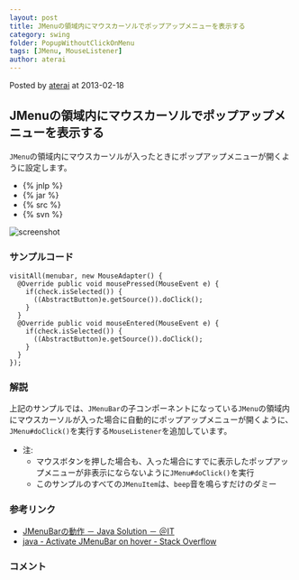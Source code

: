 ```yaml
---
layout: post
title: JMenuの領域内にマウスカーソルでポップアップメニューを表示する
category: swing
folder: PopupWithoutClickOnMenu
tags: [JMenu, MouseListener]
author: aterai
---
```


Posted by [aterai](http://terai.xrea.jp/aterai.html) at 2013-02-18

## JMenuの領域内にマウスカーソルでポップアップメニューを表示する
`JMenu`の領域内にマウスカーソルが入ったときにポップアップメニューが開くように設定します。

- {% jnlp %}
- {% jar %}
- {% src %}
- {% svn %}

<!-- dummy comment line for breaking list -->

![screenshot](https://lh3.googleusercontent.com/-shu8CDTfLvg/USCnbrWYstI/AAAAAAAABd0/qODgUmweras/s800/PopupWithoutClickOnMenu.png)

### サンプルコード
<pre class="prettyprint"><code>visitAll(menubar, new MouseAdapter() {
  @Override public void mousePressed(MouseEvent e) {
    if(check.isSelected()) {
      ((AbstractButton)e.getSource()).doClick();
    }
  }
  @Override public void mouseEntered(MouseEvent e) {
    if(check.isSelected()) {
      ((AbstractButton)e.getSource()).doClick();
    }
  }
});
</code></pre>

### 解説
上記のサンプルでは、`JMenuBar`の子コンポーネントになっている`JMenu`の領域内にマウスカーソルが入った場合に自動的にポップアップメニューが開くように、`JMenu#doClick()`を実行する`MouseListener`を追加しています。

- 注:
    - マウスボタンを押した場合も、入った場合にすでに表示したポップアップメニューが非表示にならないように`JMenu#doClick()`を実行
    - このサンプルのすべての`JMenuItem`は、`beep`音を鳴らすだけのダミー

<!-- dummy comment line for breaking list -->

### 参考リンク
- [JMenuBarの動作 － Java Solution － ＠IT](http://www.atmarkit.co.jp/bbs/phpBB/viewtopic.php?topic=9327&forum=12)
- [java - Activate JMenuBar on hover - Stack Overflow](http://stackoverflow.com/questions/12125402/activate-jmenubar-on-hover)

<!-- dummy comment line for breaking list -->

### コメント
